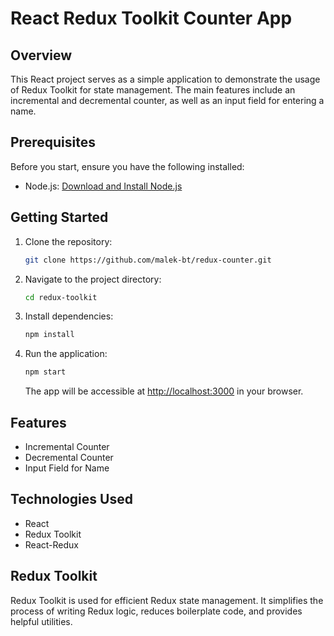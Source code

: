 # React Redux Toolkit Counter App

## Overview

This React project serves as a simple application to demonstrate the usage of Redux Toolkit for state management. The main features include an incremental and decremental counter, as well as an input field for entering a name.

## Prerequisites

Before you start, ensure you have the following installed:

- Node.js: [Download and Install Node.js](https://nodejs.org/)

## Getting Started

1. Clone the repository:

   ```bash
   git clone https://github.com/malek-bt/redux-counter.git
   ```

2. Navigate to the project directory:

   ```bash
   cd redux-toolkit
   ```

3. Install dependencies:

   ```bash
   npm install
   ```

4. Run the application:

   ```bash
   npm start
   ```

   The app will be accessible at [http://localhost:3000](http://localhost:3000) in your browser.

## Features

- Incremental Counter
- Decremental Counter
- Input Field for Name

## Technologies Used

- React
- Redux Toolkit
- React-Redux



## Redux Toolkit

Redux Toolkit is used for efficient Redux state management. It simplifies the process of writing Redux logic, reduces boilerplate code, and provides helpful utilities.

